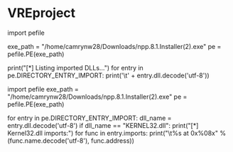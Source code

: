 # VREproject

import pefile

exe_path = "/home/camrynw28/Downloads/npp.8.1.Installer(2).exe"
pe = pefile.PE(exe_path)

print("[*] Listing imported DLLs...")
for entry in pe.DIRECTORY_ENTRY_IMPORT:
    print('\t' + entry.dll.decode('utf-8'))

import pefile
exe_path = "/home/camrynw28/Downloads/npp.8.1.Installer(2).exe"
pe = pefile.PE(exe_path)

for entry in pe.DIRECTORY_ENTRY_IMPORT:
    dll_name = entry.dll.decode('utf-8')
    if dll_name == "KERNEL32.dll":
        print("[*] Kernel32.dll imports:")
        for func in entry.imports:
            print("\t%s at 0x%08x" % (func.name.decode('utf-8'), func.address))
